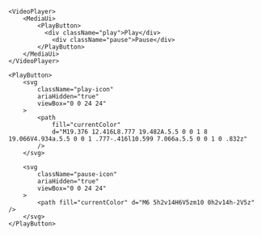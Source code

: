 <script>
import Docs from '../_Docs.md';
</script>

<Docs>

```jsx:copy-highlight{3-6}:slot=usage
<VideoPlayer>
	<MediaUi>
		<PlayButton>
		  <div className="play">Play</div>
			<div className="pause">Pause</div>
		</PlayButton>
	</MediaUi>
</VideoPlayer>
```

```jsx:copy:slot=styled-example
<PlayButton>
	<svg
		className="play-icon"
		ariaHidden="true"
		viewBox="0 0 24 24"
	>
		<path
			fill="currentColor"
			d="M19.376 12.416L8.777 19.482A.5.5 0 0 1 8 19.066V4.934a.5.5 0 0 1 .777-.416l10.599 7.066a.5.5 0 0 1 0 .832z"
		/>
	</svg>

	<svg
		className="pause-icon"
		ariaHidden="true"
		viewBox="0 0 24 24"
	>
		<path fill="currentColor" d="M6 5h2v14H6V5zm10 0h2v14h-2V5z" />
	</svg>
</PlayButton>
```

</Docs>
